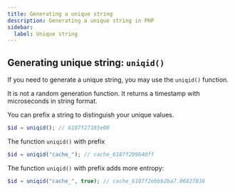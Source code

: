```yaml
---
title: Generating a unique string
description: Generating a unique string in PHP
sidebar:
  label: Unique string
---
```


## Generating unique string: `uniqid()`

If you need to generate a unique string, you may use the `uniqid()` function.

It is not a random generation function. It returns a timestamp with microseconds in string format.

You can prefix a string to distinguish your unique values.

```php
$id = uniqid(); // 6187f27185e08
```

The function `uniqid()` with prefix

```php
$id = uniqid("cache_"); // cache_6187f299640ff
```

The function `uniqid()` with prefix adds more entropy:

```php
$id = uniqid("cache_", true); // cache_6187f2ebbb2ba7.06827816
```
